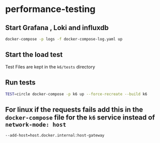 # performance-testing

## Start Grafana , Loki and influxdb

```bash
docker-compose -p logs -f docker-compose-log.yaml up
```

## Start the load test

Test Files are kept in the `k6/tests` directory

## Run tests

```bash
TEST=circle docker-compose -p k6 up --force-recreate --build k6
```

## For linux if the requests fails add this in the `docker-compose` file for the `k6` service instead of `network-mode: host`

```bash
--add-host=host.docker.internal:host-gateway
```
